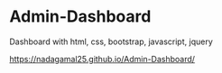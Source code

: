 # Admin-Dashboard
Dashboard with html, css, bootstrap, javascript, jquery

https://nadagamal25.github.io/Admin-Dashboard/
